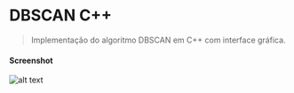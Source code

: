 # DBSCAN C++

> Implementação do algoritmo DBSCAN em C++ com interface gráfica.

#### Screenshot

![alt text](https://github.com/kelvins/DBSCAN/blob/master/screenshot.png "Screenshot")